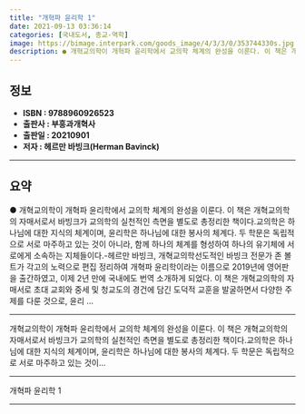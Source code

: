 ```yaml
---
title: "개혁파 윤리학 1"
date: 2021-09-13 03:36:14
categories: [국내도서, 종교-역학]
image: https://bimage.interpark.com/goods_image/4/3/3/0/353744330s.jpg
description: ● 개혁교의학이 개혁파 윤리학에서 교의학 체계의 완성을 이룬다. 이 책은 개혁교의학의 자매서로서 바빙크가 교의학의 실천적인 측면을 별도로 총정리한 책이다.교의학은 하나님에 대한 지식의 체계이며, 윤리학은 하나님에 대한 봉사의 체계다. 두 학문은 독립적으로 서로 마주하고 있는 것이 아니
---
```


## **정보**

- **ISBN : 9788960926523**
- **출판사 : 부흥과개혁사**
- **출판일 : 20210901**
- **저자 : 헤르만 바빙크(Herman Bavinck)**

------



## **요약**

●  개혁교의학이 개혁파 윤리학에서 교의학 체계의 완성을 이룬다. 이 책은 개혁교의학의 자매서로서 바빙크가 교의학의 실천적인 측면을 별도로 총정리한 책이다.교의학은 하나님에 대한 지식의 체계이며, 윤리학은 하나님에 대한 봉사의 체계다. 두 학문은 독립적으로 서로 마주하고 있는 것이 아니라, 함께 하나의 체계를 형성하여 하나의 유기체에 서로에게 소속하는 지체들이다.-헤르만 바빙크, 개혁교의학선도적인 바빙크 전문가 존 볼트가 각고의 노력으로 편집 정리하여 개혁파 윤리학이라는 이름으로 2019년에 영어판을 출간하였고, 이제 2년 만에 국내에도 번역 소개하게 되었다. 이 책은 개혁교의학의 자매서로 초대 교회와 중세 및 청교도의 경건에 담긴 도덕적 교훈을 발굴하면서 다양한 주제를 다룬 것으로, 윤리 ...

------

개혁교의학이 개혁파 윤리학에서 교의학 체계의 완성을 이룬다. 이 책은 개혁교의학의 자매서로서 바빙크가 교의학의 실천적인 측면을 별도로 총정리한 책이다.교의학은 하나님에 대한 지식의 체계이며, 윤리학은 하나님에 대한 봉사의 체계다. 두 학문은 독립적으로 서로 마주하고 있는 것이... 

------


개혁파 윤리학 1 

------


